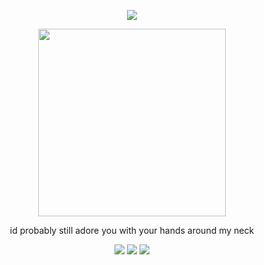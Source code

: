 <div align="center">
  
  ![](https://komarev.com/ghpvc/?username=atervir&color=a794b0)
<p align="center">
    <img width="300" src="" alt="">
</p>
id probably still adore you with your hands around my neck

[![](https://files.catbox.moe/vi3hjm.gif)](https://rentry.co/atervir-)
[![](ata)](https://atervir.atabook.org/)
[![](prncs)](https://pronouns.cc/@atervir)
